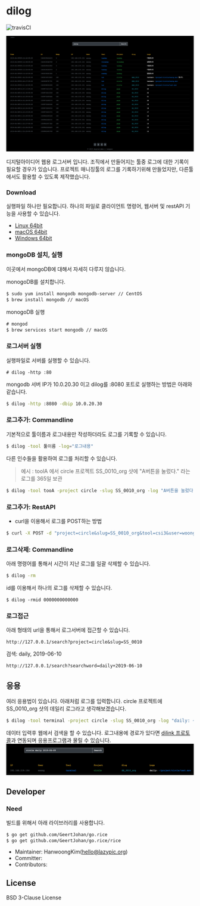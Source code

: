 # dilog

![travisCI](https://secure.travis-ci.org/digital-idea/dilog.png)

![screenshot](figures/screenshot01.png)

디지털아이디어 웹용 로그서버 입니다.
조직에서 만들어지는 툴중 로그에 대한 기록이 필요할 경우가 있습니다. 프로젝트 매니징툴의 로그를 기록하기위해 만들었지만, 다른툴에서도 활용할 수 있도록 제작했습니다.

### Download
실행파일 하나만 필요합니다.
하나의 파일로 클라이언트 명령어, 웹서버 및 restAPI 기능을 사용할 수 있습니다.

- [Linux 64bit](https://github.com/digital-idea/dilog/releases/download/v1.0.2/dilog_linux_x86-64.tgz)
- [macOS 64bit](https://github.com/digital-idea/dilog/releases/download/v1.0.2/dilog_darwin_x86-64.tgz)
- [Windows 64bit](https://github.com/digital-idea/dilog/releases/download/v1.0.2/dilog_windows_x86-64.tgz)

### mongoDB 설치, 실행
이곳에서 mongoDB에 대해서 자세히 다루지 않습니다.

monogoDB를 설치합니다.

```bash
$ sudo yum install mongodb mongodb-server // CentOS
$ brew install mongodb // macOS
```

monogoDB 실행

```
# mongod
$ brew services start mongodb // macOS
```

### 로그서버 실행
실행파일로 서버를 실행할 수 있습니다.
```
# dilog -http :80
```

mongodb 서버 IP가 10.0.20.30 이고 dilog를 :8080 포트로 실행하는 방법은 아래와 같습니다.

```bash
$ dilog -http :8080 -dbip 10.0.20.30
```


### 로그추가: Commandline
기본적으로 툴이름과 로그내용만 작성하더라도 로그를 기록할 수 있습니다.

```bash
$ dilog -tool 툴이름 -log="로그내용"
```

다른 인수들을 활용하여 로그를 처리할 수 있습니다.

> 예시 : toolA 에서 circle 프로젝트 SS_0010_org 샷에 "A버튼을 눌렀다." 라는 로그를 365일 보관

```bash
$ dilog -tool tooA -project circle -slug SS_0010_org -log "A버튼을 눌렀다." -keep 365
```

### 로그추가: RestAPI
- curl을 이용해서 로그를 POST하는 방법

```bash
$ curl -X POST -d "project=circle&slug=SS_0010_org&tool=csi3&user=woong&keep=180&log=log_text" http://127.0.0.1:8080/api/setlog
```

### 로그삭제: Commandline
아래 명령어를 통해서 시간이 지난 로그를 일괄 삭제할 수 있습니다.

```bash
$ dilog -rm
```

id를 이용해서 하나의 로그를 삭제할 수 있습니다.

```
$ dilog -rmid 0000000000000
```

### 로그접근
아래 형태의 url을 통해서 로그서버에 접근할 수 있습니다.

```
http://127.0.0.1/search?project=circle&slug=SS_0010
```

검색: daily, 2019-06-10
```
http://127.0.0.1/search?searchword=daily+2019-06-10
```

## 응용
여러 응용법이 있습니다. 아래처럼 로그를 입력합니다.
circle 프로젝트에 SS_0010_org 샷의 데일리 로그라고 생각해보겠습니다.

```bash
$ dilog -tool terminal -project circle -slug SS_0010_org -log "daily: ~/project/circle/test.mov"
```

데이터 입력후 웹에서 검색을 할 수 있습니다. 로그내용에 경로가 있다면 [dilink 프로토콜](https://github.com/digital-idea/dilink)과 연동되며 응용프로그램과 물릴 수 있습니다.
![screenshot](figures/ex_daily.png)

## Developer

### Need

빌드를 위해서 아래 라이브러리를 사용합니다.

```
$ go get github.com/GeertJohan/go.rice
$ go get github.com/GeertJohan/go.rice/rice
```

- Maintainer: HanwoongKim(hello@lazypic.org)
- Committer: 
- Contributors: 

## License
BSD 3-Clause License